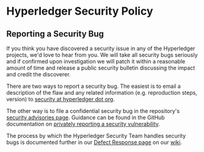 # Hyperledger Security Policy

## Reporting a Security Bug

If you think you have discovered a security issue in any of the Hyperledger projects, we'd love to hear from you. We will take all security bugs seriously and if confirmed upon investigation we will patch it within a reasonable amount of time and release a public security bulletin discussing the impact and credit the discoverer.

There are two ways to report a security bug. The easiest is to email a description of the flaw and any related information (e.g. reproduction steps, version) to [security at hyperledger dot org](mailto:security@hyperledger.org).

The other way is to file a confidential security bug in the repository's [security advisories page](https://github.com/hyperledger/fabric/security/advisories). Guidance can be found in the GitHub documentation on [privately reporting a security vulnerability](https://docs.github.com/en/code-security/security-advisories/guidance-on-reporting-and-writing/privately-reporting-a-security-vulnerability).

The process by which the Hyperledger Security Team handles security bugs is documented further in our [Defect Response page](https://lf-hyperledger.atlassian.net/wiki/spaces/SEC/pages/20283618/Defect+Response) on our [wiki](https://lf-hyperledger.atlassian.net/wiki).